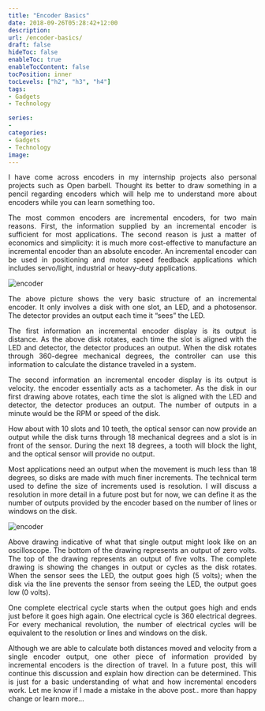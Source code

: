 ```yaml
---
title: "Encoder Basics"
date: 2018-09-26T05:28:42+12:00
description:
url: /encoder-basics/
draft: false
hideToc: false
enableToc: true
enableTocContent: false
tocPosition: inner
tocLevels: ["h2", "h3", "h4"]
tags:
- Gadgets
- Technology

series:
- 
categories:
- Gadgets
- Technology
image:
---
```

<p style='text-align: justify;'>
I have come across encoders in my internship projects also personal projects such as Open barbell. Thought its better to draw something in a pencil regarding encoders which will help me to understand more about encoders while you can learn something too.</p>

<p style='text-align: justify;'>
The most common encoders are incremental encoders, for two main reasons. First, the information supplied by an incremental encoder is sufficient for most applications. The second reason is just a matter of economics and simplicity: it is much more cost-effective to manufacture an incremental encoder than an absolute encoder. An incremental encoder can be used in positioning and motor speed feedback applications which includes servo/light, industrial or heavy-duty applications.</p>

![encoder](/images/2019/encoder-1.png)

<p style='text-align: justify;'>
The above picture shows the very basic structure of an incremental encoder. It only involves a disk with one slot, an LED, and a photosensor. The detector provides an output each time it “sees” the LED.</p>

<p style='text-align: justify;'>
The first information an incremental encoder display is its output is distance. As the above disk rotates, each time the slot is aligned with the LED and detector, the detector produces an output. When the disk rotates through 360-degree mechanical degrees, the controller can use this information to calculate the distance traveled in a system.</p>

<p style='text-align: justify;'>
The second information an incremental encoder display is its output is velocity. the encoder essentially acts as a tachometer. As the disk in our first drawing above rotates, each time the slot is aligned with the LED and detector, the detector produces an output. The number of outputs in a minute would be the RPM or speed of the disk.</p>


<p style='text-align: justify;'>
How about with 10 slots and 10 teeth, the optical sensor can now provide an output while the disk turns through 18 mechanical degrees and a slot is in front of the sensor. During the next 18 degrees, a tooth will block the light, and the optical sensor will provide no output.</p>

<p style='text-align: justify;'>
Most applications need an output when the movement is much less than 18 degrees, so disks are made with much finer increments. The technical term used to define the size of increments used is resolution. I will discuss a resolution in more detail in a future post but for now, we can define it as the number of outputs provided by the encoder based on the number of lines or windows on the disk.</p>

![encoder](/images/2019/encoder-2.png)

<p style='text-align: justify;'>
Above drawing indicative of what that single output might look like on an oscilloscope. The bottom of the drawing represents an output of zero volts. The top of the drawing represents an output of five volts. The complete drawing is showing the changes in output or cycles as the disk rotates. When the sensor sees the LED, the output goes high (5 volts); when the disk via the line prevents the sensor from seeing the LED, the output goes low (0 volts).</p>

<p style='text-align: justify;'>
One complete electrical cycle starts when the output goes high and ends just before it goes high again. One electrical cycle is 360 electrical degrees. For every mechanical revolution, the number of electrical cycles will be equivalent to the resolution or lines and windows on the disk.
</p>

<p style='text-align: justify;'>
Although we are able to calculate both distances moved and velocity from a single encoder output, one other piece of information provided by incremental encoders is the direction of travel. In a future post, this will continue this discussion and explain how direction can be determined. This is just for a basic understanding of what and how incremental encoders work. Let me know if I made a mistake in the above post.. more than happy change or learn more…</p>

